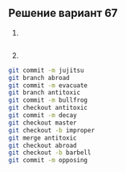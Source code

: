 ## Решение вариант 67 
 1. 
```bash
``` 
2.
 ```bash
git commit -m jujitsu
git branch abroad
git commit -m evacuate
git branch antitoxic
git commit -m bullfrog
git checkout antitoxic
git commit -m decay
git checkout master
git checkout -b improper
git merge antitoxic
git checkout abroad
git checkout -b barbell
git commit -m opposing
```